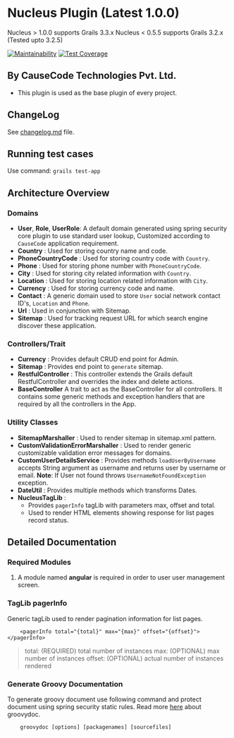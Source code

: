 # Nucleus Plugin (Latest 1.0.0)

Nucleus > 1.0.0 supports Grails 3.3.x
Nucleus < 0.5.5 supports Grails 3.2.x (Tested upto 3.2.5)

[![Maintainability](https://api.codeclimate.com/v1/badges/14b3b2d953e6e78c4439/maintainability)](https://codeclimate.com/repos/5abde0edb72b63029e000ee6/maintainability)
[![Test Coverage](https://api.codeclimate.com/v1/badges/14b3b2d953e6e78c4439/test_coverage)](https://codeclimate.com/repos/5abde0edb72b63029e000ee6/test_coverage)

## By CauseCode Technologies Pvt. Ltd.

* This plugin is used as the base plugin of every project.

## ChangeLog

See [changelog.md](https://github.com/causecode/nucleus/blob/master/changelog.md) file.

## Running test cases

Use command: `grails test-app`

## Architecture Overview

### Domains

- **User**, **Role**, **UserRole**:
A default domain generated using spring security core plugin to use standard user lookup, Customized according to 
`CauseCode` application requirement.
- **Country** : 
Used for storing country name and code.
- **PhoneCountryCode** : 
Used for storing country code with `Country`.
- **Phone** : 
Used for storing phone number with `PhoneCountryCode`.
- **City** : 
Used for storing city related information with `Country`.
- **Location** : 
Used for storing location related information with `City`.
- **Currency** : 
Used for storing currency code and name.
- **Contact** : 
A generic domain used to store `User` social network contact ID's, `Location` and `Phone`.
- **Url** : 
Used in conjunction with Sitemap.
- **Sitemap** : 
Used for tracking request URL for which search engine discover these application.

### Controllers/Trait

- **Currency** : 
Provides default CRUD end point for Admin.
- **Sitemap** : 
Provides end point to `generate` sitemap.
- **RestfulController** :
This controller extends the Grails default RestfulController and overrides the index and delete actions.
- **BaseController**
A trait to act as the BaseController for all controllers. It contains some generic methods and exception handlers
that are required by all the controllers in the App.

### Utility Classes

- **SitemapMarshaller** : 
Used to render sitemap in sitemap.xml pattern.
- **CustomValidationErrorMarshaller** : 
Used to render generic customizable validation error messages for domains.
- **CustomUserDetailsService** : 
Provides methods `loadUserByUsername` accepts String argument as username and returns user by username or email.
**Note**: If User not found throws `UsernameNotFoundException` exception.
- **DateUtil** : 
Provides multiple methods which transforms Dates.
- **NucleusTagLib** : 
    - Provides `pagerInfo` tagLib with parameters max, offset and total.
    - Used to render HTML elements showing response for list pages record status.

## Detailed Documentation

### Required Modules

1. A module named **angular** is required in order to user user management screen.

### TagLib pagerInfo 
Generic tagLib used to render pagination information for list pages.

```
    <pagerInfo total="{total}" max="{max}" offset="{offset}"></pagerInfo>
```
> total: (REQUIRED) total number of instances
> max: (OPTIONAL) max number of instances
> offset: (OPTIONAL) actual number of instances rendered

### Generate Groovy Documentation
To generate groovy document use following command and protect document using spring security static rules. Read more [here](http://www.gradle.org/docs/current/dsl/org.gradle.api.tasks.javadoc.Groovydoc.html) about groovydoc.
```
    groovydoc [options] [packagenames] [sourcefiles]
```
